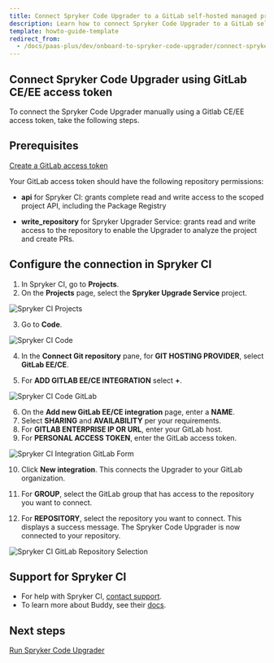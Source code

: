 ```yaml
---
title: Connect Spryker Code Upgrader to a GitLab self-hosted managed project
description: Learn how to connect Spryker Code Upgrader to a GitLab self-hosted managed project
template: howto-guide-template
redirect_from:
  - /docs/paas-plus/dev/onboard-to-spryker-code-upgrader/connect-spryker-code-upgrader-to-a-getlab-self-hosted-managed-project.html
---
```


## Connect Spryker Code Upgrader using GitLab CE/EE access token

To connect the Spryker Code Upgrader manually using a Gitlab CE/EE access token, take the following steps.

## Prerequisites

[Create a GitLab access token](https://docs.gitlab.com/ee/user/profile/personal_access_tokens.html#create-a-personal-access-token)

Your GitLab access token should have the following repository permissions:

* **api** for Spryker CI: grants complete read and write access to the scoped project API, including the Package Registry

* **write_repository** for Spryker Upgrader Service: grants read and write access to the repository to enable the Upgrader to analyze the project and create PRs.

## Configure the connection in Spryker CI

1. In Spryker CI, go to **Projects**.
2. On the **Projects** page, select the **Spryker Upgrade Service** project.

![Spryker CI Projects](https://spryker.s3.eu-central-1.amazonaws.com/docs/paas%2B/dev/onboard-to-spryker-code-upgrader/connect-spryker-code-upgrader-to-a-gitlab-self-hosted-managed-project.md/spryker_ci_projects.png)

3. Go to **Code**.

![Spryker CI Code](https://spryker.s3.eu-central-1.amazonaws.com/docs/paas%2B/dev/onboard-to-spryker-code-upgrader/connect-spryker-code-upgrader-to-a-gitlab-self-hosted-managed-project.md/spryker_ci_code_page.png)

4. In the **Connect Git repository** pane, for **GIT HOSTING PROVIDER**, select **GitLab EE/CE**.

5. For **ADD GITLAB EE/CE INTEGRATION** select **+**.

![Spryker CI Code GitLab](https://spryker.s3.eu-central-1.amazonaws.com/docs/paas%2B/dev/onboard-to-spryker-code-upgrader/connect-spryker-code-upgrader-to-a-gitlab-self-hosted-managed-project.md/gitlab_self_hosted_code_add.png)

6. On the **Add new GitLab EE/CE integration** page, enter a **NAME**.
7. Select **SHARING** and **AVAILABILITY** per your requirements.
8. For **GITLAB ENTERPRISE IP OR URL**, enter your GitLab host.
9. For **PERSONAL ACCESS TOKEN**, enter the GitLab access token.

![Spryker CI Integration GitLab Form](https://spryker.s3.eu-central-1.amazonaws.com/docs/paas%2B/dev/onboard-to-spryker-code-upgrader/connect-spryker-code-upgrader-to-a-gitlab-self-hosted-managed-project.md/spryker_ci_integration_gitlab_form.png)

10. Click **New integration**.
    This connects the Upgrader to your GitLab organization.

11. For **GROUP**, select the GitLab group that has access to the repository you want to connect.

12. For **REPOSITORY**, select the repository you want to connect.
   This displays a success message. The Spryker Code Upgrader is now connected to your repository.

![Spryker CI GitLab Repository Selection](https://spryker.s3.eu-central-1.amazonaws.com/docs/paas%2B/dev/onboard-to-spryker-code-upgrader/connect-spryker-code-upgrader-to-a-gitlab-self-hosted-managed-project.md/gitlab_code_select_repository.png)


## Support for Spryker CI

* For help with Spryker CI, [contact support](https://spryker.force.com/support/s/).
* To learn more about Buddy, see their [docs](https://buddy.works/docs).

## Next steps

[Run Spryker Code Upgrader](/docs/scu/dev/run-spryker-code-upgrader.html)
